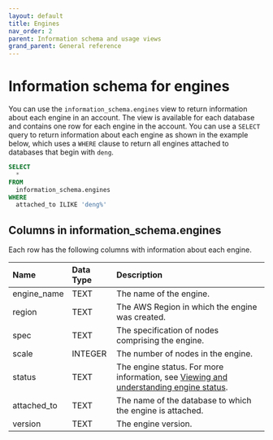 ```yaml
---
layout: default
title: Engines
nav_order: 2
parent: Information schema and usage views
grand_parent: General reference
---
```


# Information schema for engines

You can use the `information_schema.engines` view to return information about each engine in an account. The view is available for each database and contains one row for each engine in the account. You can use a `SELECT` query to return information about each engine as shown in the example below, which uses a `WHERE` clause to return all engines attached to databases that begin with `deng`.

```sql
SELECT
  *
FROM
  information_schema.engines
WHERE
  attached_to ILIKE 'deng%'
```

## Columns in information_schema.engines

Each row has the following columns with information about each engine.

| Name                        | Data Type   | Description |
| :---------------------------| :-----------| :-----------|
| engine_name                 | TEXT      | The name of the engine. |
| region                      | TEXT      | The AWS Region in which the engine was created. |
| spec                        | TEXT      | The specification of nodes comprising the engine. |
| scale                       | INTEGER         | The number of nodes in the engine. |
| status                      | TEXT      | The engine status. For more information, see [Viewing and understanding engine status](../../working-with-engines/understanding-engine-fundamentals.md#viewing-and-understanding-engine-status). |
| attached_to                 | TEXT      | The name of the database to which the engine is attached. |
| version                 | TEXT      | The engine version.|
